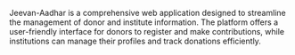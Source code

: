 Jeevan-Aadhar is a comprehensive web application designed to streamline the management of donor and institute information. The platform offers a user-friendly interface for donors to register and make contributions, while institutions can manage their profiles and track donations efficiently.
